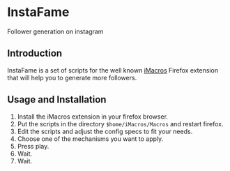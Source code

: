 # InstaFame
Follower generation on instagram

## Introduction
InstaFame is a set of scripts for the well known [iMacros](https://addons.mozilla.org/en-US/firefox/addon/imacros-for-firefox/) Firefox extension that will help you to generate more followers.

## Usage and Installation
1. Install the iMacros extension in your firefox browser.
2. Put the scripts in the directory `$home/iMacros/Macros` and restart firefox.
3. Edit the scripts and adjust the config specs to fit your needs.
4. Choose one of the mechanisms you want to apply.
5. Press play.
6. Wait.
7. Wait.
